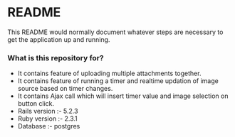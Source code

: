 # README

This README would normally document whatever steps are necessary to get the application up and running.

### What is this repository for? ###

* It contains feature of uploading multiple attachments together.
* It contains feature of running a timer and realtime updation of image source based on timer changes. 
* It contains Ajax call which will insert timer value and image selection on button click. 
* Rails version :- 5.2.3
* Ruby version :- 2.3.1
* Database :- postgres
